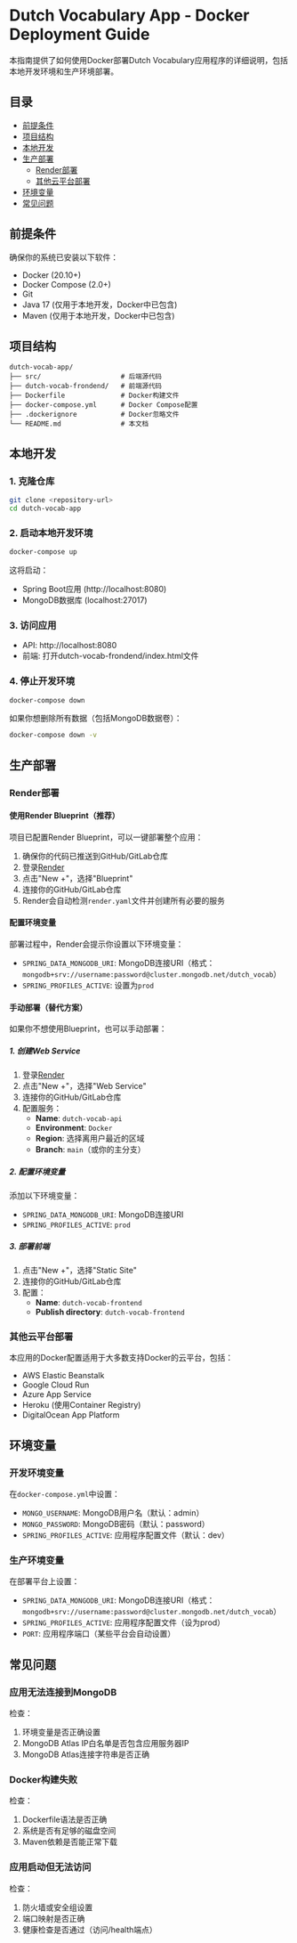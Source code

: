# Dutch Vocabulary App - Docker Deployment Guide

本指南提供了如何使用Docker部署Dutch Vocabulary应用程序的详细说明，包括本地开发环境和生产环境部署。

## 目录

- [前提条件](#前提条件)
- [项目结构](#项目结构)
- [本地开发](#本地开发)
- [生产部署](#生产部署)
  - [Render部署](#render部署)
  - [其他云平台部署](#其他云平台部署)
- [环境变量](#环境变量)
- [常见问题](#常见问题)

## 前提条件

确保你的系统已安装以下软件：

- Docker (20.10+)
- Docker Compose (2.0+)
- Git
- Java 17 (仅用于本地开发，Docker中已包含)
- Maven (仅用于本地开发，Docker中已包含)

## 项目结构

```
dutch-vocab-app/
├── src/                    # 后端源代码
├── dutch-vocab-frondend/   # 前端源代码
├── Dockerfile              # Docker构建文件
├── docker-compose.yml      # Docker Compose配置
├── .dockerignore           # Docker忽略文件
└── README.md               # 本文档
```

## 本地开发

### 1. 克隆仓库

```bash
git clone <repository-url>
cd dutch-vocab-app
```

### 2. 启动本地开发环境

```bash
docker-compose up
```

这将启动：
- Spring Boot应用 (http://localhost:8080)
- MongoDB数据库 (localhost:27017)

### 3. 访问应用

- API: http://localhost:8080
- 前端: 打开dutch-vocab-frondend/index.html文件

### 4. 停止开发环境

```bash
docker-compose down
```

如果你想删除所有数据（包括MongoDB数据卷）：

```bash
docker-compose down -v
```

## 生产部署

### Render部署

#### 使用Render Blueprint（推荐）

项目已配置Render Blueprint，可以一键部署整个应用：

1. 确保你的代码已推送到GitHub/GitLab仓库
2. 登录[Render](https://render.com/)
3. 点击"New +"，选择"Blueprint"
4. 连接你的GitHub/GitLab仓库
5. Render会自动检测`render.yaml`文件并创建所有必要的服务

#### 配置环境变量

部署过程中，Render会提示你设置以下环境变量：
- `SPRING_DATA_MONGODB_URI`: MongoDB连接URI（格式：`mongodb+srv://username:password@cluster.mongodb.net/dutch_vocab`）
- `SPRING_PROFILES_ACTIVE`: 设置为`prod`

#### 手动部署（替代方案）

如果你不想使用Blueprint，也可以手动部署：

##### 1. 创建Web Service

1. 登录[Render](https://render.com/)
2. 点击"New +"，选择"Web Service"
3. 连接你的GitHub/GitLab仓库
4. 配置服务：
   - **Name**: `dutch-vocab-api`
   - **Environment**: `Docker`
   - **Region**: 选择离用户最近的区域
   - **Branch**: `main`（或你的主分支）

##### 2. 配置环境变量

添加以下环境变量：
- `SPRING_DATA_MONGODB_URI`: MongoDB连接URI
- `SPRING_PROFILES_ACTIVE`: `prod`

##### 3. 部署前端

1. 点击"New +"，选择"Static Site"
2. 连接你的GitHub/GitLab仓库
3. 配置：
   - **Name**: `dutch-vocab-frontend`
   - **Publish directory**: `dutch-vocab-frontend`

### 其他云平台部署

本应用的Docker配置适用于大多数支持Docker的云平台，包括：

- AWS Elastic Beanstalk
- Google Cloud Run
- Azure App Service
- Heroku (使用Container Registry)
- DigitalOcean App Platform

## 环境变量

### 开发环境变量

在`docker-compose.yml`中设置：

- `MONGO_USERNAME`: MongoDB用户名（默认：admin）
- `MONGO_PASSWORD`: MongoDB密码（默认：password）
- `SPRING_PROFILES_ACTIVE`: 应用程序配置文件（默认：dev）

### 生产环境变量

在部署平台上设置：

- `SPRING_DATA_MONGODB_URI`: MongoDB连接URI（格式：`mongodb+srv://username:password@cluster.mongodb.net/dutch_vocab`）
- `SPRING_PROFILES_ACTIVE`: 应用程序配置文件（设为prod）
- `PORT`: 应用程序端口（某些平台会自动设置）

## 常见问题

### 应用无法连接到MongoDB

检查：
1. 环境变量是否正确设置
2. MongoDB Atlas IP白名单是否包含应用服务器IP
3. MongoDB Atlas连接字符串是否正确

### Docker构建失败

检查：
1. Dockerfile语法是否正确
2. 系统是否有足够的磁盘空间
3. Maven依赖是否能正常下载

### 应用启动但无法访问

检查：
1. 防火墙或安全组设置
2. 端口映射是否正确
3. 健康检查是否通过（访问/health端点）